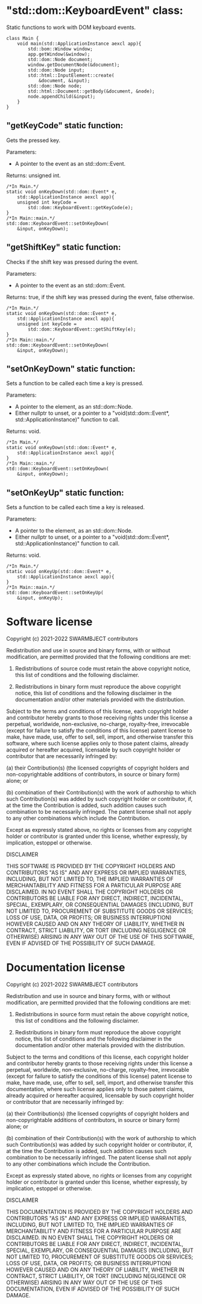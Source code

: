 # "std::dom::KeyboardEvent" class:

Static functions to work with DOM keyboard events.

```
class Main {
	void main(std::ApplicationInstance aexcl app){
		std::bom::Window window;
		app.getWindow(&window);
		std::dom::Node document;
		window.getDocumentNode(&document);
		std::dom::Node input;
		std::html::InputElement::create(
			&document, &input);
		std::dom::Node node;
		std::html::Document::getBody(&document, &node);
		node.appendChild(&input);
	}
}
```

## "getKeyCode" static function:

Gets the pressed key.

Parameters:
* A pointer to the event as an std::dom::Event.

Returns: unsigned int.

```
/*In Main.*/
static void onKeyDown(std::dom::Event* e,
	std::ApplicationInstance aexcl app){
	unsigned int keyCode = 
		std::dom::KeyboardEvent::getKeyCode(e);
}
/*In Main::main.*/
std::dom::KeyboardEvent::setOnKeyDown(
	&input, onKeyDown);
```

## "getShiftKey" static function:

Checks if the shift key was 
pressed during the event.

Parameters:
* A pointer to the event as an std::dom::Event.

Returns: true, if the shift key was 
pressed during the event, false otherwise.

```
/*In Main.*/
static void onKeyDown(std::dom::Event* e,
	std::ApplicationInstance aexcl app){
	unsigned int keyCode = 
		std::dom::KeyboardEvent::getShiftKey(e);
}
/*In Main::main.*/
std::dom::KeyboardEvent::setOnKeyDown(
	&input, onKeyDown);
```

## "setOnKeyDown" static function:

Sets a function to be called each 
time a key is pressed.

Parameters:
* A pointer to the element, as an std::dom::Node.
* Either nullptr to unset, or a 
pointer to a "void(std::dom::Event*, 
std::ApplicationInstance)" function to call.

Returns: void.

```
/*In Main.*/
static void onKeyDown(std::dom::Event* e,
	std::ApplicationInstance aexcl app){
}
/*In Main::main.*/
std::dom::KeyboardEvent::setOnKeyDown(
	&input, onKeyDown);
```

## "setOnKeyUp" static function:

Sets a function to be called each 
time a key is released.

Parameters:
* A pointer to the element, as an std::dom::Node.
* Either nullptr to unset, or a 
pointer to a "void(std::dom::Event*, 
std::ApplicationInstance)" function to call.

Returns: void.

```
/*In Main.*/
static void onKeyUp(std::dom::Event* e,
	std::ApplicationInstance aexcl app){
}
/*In Main::main.*/
std::dom::KeyboardEvent::setOnKeyUp(
	&input, onKeyUp);
```

# Software license

Copyright (c) 2021-2022 SWARMBJECT contributors

Redistribution and use in source and binary forms,
with or without modification, are permitted
provided that the following conditions are met:

1. Redistributions of source code must
retain the above copyright notice, this list
of conditions and the following disclaimer.

2. Redistributions in binary form must
reproduce the above copyright notice,
this list of conditions and the following 
disclaimer in the documentation and/or other 
materials provided with the distribution.

Subject to the terms and conditions of this
license, each copyright holder and contributor
hereby grants to those receiving rights under this
license a perpetual, worldwide, non-exclusive,
no-charge, royalty-free, irrevocable (except for
failure to satisfy the conditions of this license)
patent license to make, have made, use, offer to
sell, sell, import, and otherwise transfer this
software, where such license applies only to
those patent claims, already acquired or hereafter
acquired, licensable by such copyright holder or
contributor that are necessarily infringed by:

(a) their Contribution(s) (the licensed
copyrights of copyright holders and
non-copyrightable additions of contributors,
in source or binary form) alone; or

(b) combination of their Contribution(s)
with the work of authorship to which such
Contribution(s) was added by such copyright
holder or contributor, if, at the time the
Contribution is added, such addition causes
such combination to be necessarily infringed.
The patent license shall not apply to any other
combinations which include the Contribution.

Except as expressly stated above, no rights or
licenses from any copyright holder or contributor
is granted under this license, whether expressly,
by implication, estoppel or otherwise.

DISCLAIMER

THIS SOFTWARE IS PROVIDED BY THE COPYRIGHT HOLDERS
AND CONTRIBUTORS "AS IS" AND ANY EXPRESS OR
IMPLIED WARRANTIES, INCLUDING, BUT NOT LIMITED TO,
THE IMPLIED WARRANTIES OF MERCHANTABILITY AND
FITNESS FOR A PARTICULAR PURPOSE ARE DISCLAIMED.
IN NO EVENT SHALL THE COPYRIGHT HOLDERS OR
CONTRIBUTORS BE LIABLE FOR ANY DIRECT, INDIRECT,
INCIDENTAL, SPECIAL, EXEMPLARY, OR CONSEQUENTIAL
DAMAGES (INCLUDING, BUT NOT LIMITED TO,
PROCUREMENT OF SUBSTITUTE GOODS OR SERVICES;
LOSS OF USE, DATA, OR PROFITS; OR BUSINESS
INTERRUPTION) HOWEVER CAUSED AND ON ANY THEORY OF
LIABILITY, WHETHER IN CONTRACT, STRICT LIABILITY,
OR TORT (INCLUDING NEGLIGENCE OR OTHERWISE)
ARISING IN ANY WAY OUT OF THE USE OF THIS
SOFTWARE, EVEN IF ADVISED OF THE POSSIBILITY OF
SUCH DAMAGE.

# Documentation license

Copyright (c) 2021-2022 SWARMBJECT contributors

Redistribution and use in source and binary forms,
with or without modification, are permitted
provided that the following conditions are met:

1. Redistributions in source form must
retain the above copyright notice, this list
of conditions and the following disclaimer.

2. Redistributions in binary form must
reproduce the above copyright notice,
this list of conditions and the following 
disclaimer in the documentation and/or other 
materials provided with the distribution.

Subject to the terms and conditions of this
license, each copyright holder and contributor
hereby grants to those receiving rights under this
license a perpetual, worldwide, non-exclusive,
no-charge, royalty-free, irrevocable (except for
failure to satisfy the conditions of this license)
patent license to make, have made, use, offer to
sell, sell, import, and otherwise transfer this
documentation, where such license applies only to
those patent claims, already acquired or hereafter
acquired, licensable by such copyright holder or
contributor that are necessarily infringed by:

(a) their Contribution(s) (the licensed
copyrights of copyright holders and
non-copyrightable additions of contributors,
in source or binary form) alone; or

(b) combination of their Contribution(s)
with the work of authorship to which such
Contribution(s) was added by such copyright
holder or contributor, if, at the time the
Contribution is added, such addition causes
such combination to be necessarily infringed.
The patent license shall not apply to any other
combinations which include the Contribution.

Except as expressly stated above, no rights or
licenses from any copyright holder or contributor
is granted under this license, whether expressly,
by implication, estoppel or otherwise.

DISCLAIMER

THIS DOCUMENTATION IS PROVIDED BY THE COPYRIGHT HOLDERS
AND CONTRIBUTORS "AS IS" AND ANY EXPRESS OR
IMPLIED WARRANTIES, INCLUDING, BUT NOT LIMITED TO,
THE IMPLIED WARRANTIES OF MERCHANTABILITY AND
FITNESS FOR A PARTICULAR PURPOSE ARE DISCLAIMED.
IN NO EVENT SHALL THE COPYRIGHT HOLDERS OR
CONTRIBUTORS BE LIABLE FOR ANY DIRECT, INDIRECT,
INCIDENTAL, SPECIAL, EXEMPLARY, OR CONSEQUENTIAL
DAMAGES (INCLUDING, BUT NOT LIMITED TO,
PROCUREMENT OF SUBSTITUTE GOODS OR SERVICES;
LOSS OF USE, DATA, OR PROFITS; OR BUSINESS
INTERRUPTION) HOWEVER CAUSED AND ON ANY THEORY OF
LIABILITY, WHETHER IN CONTRACT, STRICT LIABILITY,
OR TORT (INCLUDING NEGLIGENCE OR OTHERWISE)
ARISING IN ANY WAY OUT OF THE USE OF THIS
DOCUMENTATION, EVEN IF ADVISED OF THE POSSIBILITY OF
SUCH DAMAGE.
